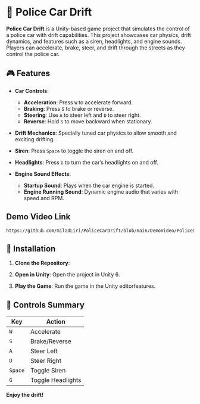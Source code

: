 # 🚓 Police Car Drift

**Police Car Drift** is a Unity-based game project that simulates the control of a police car with drift capabilities. This project showcases car physics, drift dynamics, and features such as a siren, headlights, and engine sounds. Players can accelerate, brake, steer, and drift through the streets as they control the police car.

## 🎮 Features

- **Car Controls**:
  - **Acceleration**: Press `W` to accelerate forward.
  - **Braking**: Press `S` to brake or reverse.
  - **Steering**: Use `A` to steer left and `D` to steer right.
  - **Reverse**: Hold `S` to move backward when stationary.

- **Drift Mechanics**: Specially tuned car physics to allow smooth and exciting drifting.

- **Siren**: Press `Space` to toggle the siren on and off.

- **Headlights**: Press `G` to turn the car’s headlights on and off.

- **Engine Sound Effects**:
  - **Startup Sound**: Plays when the car engine is started.
  - **Engine Running Sound**: Dynamic engine audio that varies with speed and RPM.


##  Demo Video Link
    https://github.com/miladLiri/PoliceCarDrift/blob/main/DemoVideo/PoliceDrift.mp4
    

## 🔧 Installation

1. **Clone the Repository**:
   
2. **Open in Unity**: Open the project in Unity 6.

3. **Play the Game**: Run the game in the Unity editorfeatures.

## 📜 Controls Summary

| Key         | Action                   |
|-------------|--------------------------|
| `W`         | Accelerate               |
| `S`         | Brake/Reverse            |
| `A`         | Steer Left               |
| `D`         | Steer Right              |
| `Space`     | Toggle Siren             |
| `G`         | Toggle Headlights        |


**Enjoy the drift!**